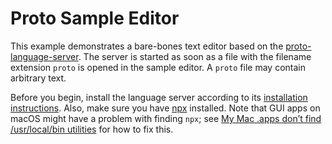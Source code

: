 Proto Sample Editor
===================

This example demonstrates a bare-bones text editor based on the
[proto-language-server][1]. The server is started as soon as a file with
the filename extension `proto` is opened in the sample editor. A `proto` file
may contain arbitrary text.

Before you begin, install the language server according to its
[installation instructions][2]. Also, make sure you have [npx][3] installed.
Note that GUI apps on macOS might have a problem with finding `npx`; see
[My Mac .apps don’t find /usr/local/bin utilities][4] for how to fix this.

[1]: https://github.com/lxtk-org/proto-language-server
[2]: https://github.com/lxtk-org/proto-language-server#installing
[3]: https://www.npmjs.com/package/npx
[4]: https://docs.brew.sh/FAQ#my-mac-apps-dont-find-usrlocalbin-utilities

